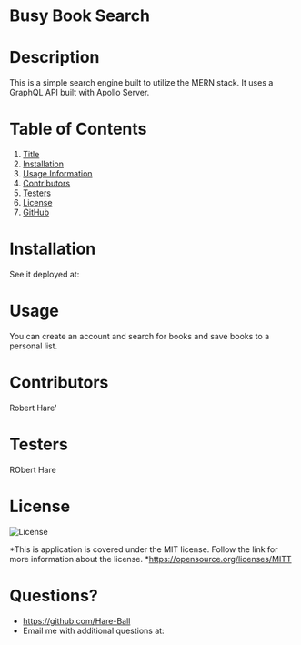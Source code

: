 # Busy Book Search
# Description
This is a simple search engine built to utilize the MERN stack. It uses a GraphQL API built with Apollo Server.

# Table of Contents
1. [Title](#Title)
2. [Installation](#Installation)
3. [Usage Information](#Usage)
4. [Contributors](#Contributors)
5. [Testers](#Testers)
6. [License](#License)
7. [GitHub](#GitHub)

# Installation
See it deployed at:

# Usage
You can create an account and search for books and save books to a personal list.

# Contributors
Robert Hare'

# Testers
RObert Hare

# License
![License](https://img.shields.io/badge/License-MIT-green.svg)

*This is application is covered under the MIT license. Follow the link for more information about the license.
*https://opensource.org/licenses/MITT

# Questions?
* https://github.com/Hare-Ball
* Email me with additional questions at: 


